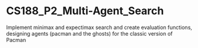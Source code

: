 # CS188_P2_Multi-Agent_Search
Implement minimax and expectimax search and create evaluation functions, designing agents (pacman and the ghosts) for the classic version of Pacman 

